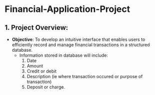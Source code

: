 # Financial-Application-Project

## 1. Project Overview:
- **Objective**: To develop an intuitive interface that enables users to efficiently record and manage financial transactions in a structured database.
  - Information stored in database will include:
    1. Date
    2. Amount
    3. Credit or debit
    4. Description (ie where transaction occured or purpose of transaction)
    5. Deposit or charge.
